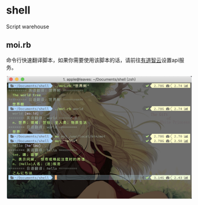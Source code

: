 # shell
Script warehouse

## moi.rb
命令行快速翻译脚本，如果你需要使用该脚本的话，请前往[有道智云](https://ai.youdao.com/docs/doc-trans-api.s#p01)设置api服务。


<p align="center"><img width="500" src="./docs/shell1.jpg" alt="moi demo" align="center"></p>
